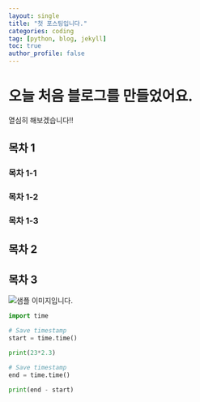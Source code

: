 ```yaml
---
layout: single
title: "첫 포스팅입니다."
categories: coding
tag: [python, blog, jekyll]
toc: true
author_profile: false
---
```


# 오늘 처음 블로그를 만들었어요.
열심히 해보겠습니다!!

## 목차 1
### 목차 1-1
### 목차 1-2
### 목차 1-3
## 목차 2
## 목차 3


![샘플 이미지입니다.](../../images/2025-01-06-first/test_image.jpg)

```python
import time

# Save timestamp
start = time.time()

print(23*2.3)

# Save timestamp
end = time.time()

print(end - start)
```